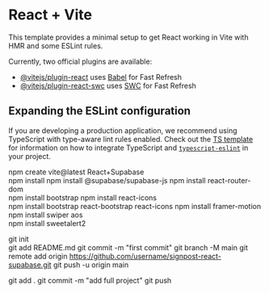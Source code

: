 # React + Vite

This template provides a minimal setup to get React working in Vite with HMR and some ESLint rules.

Currently, two official plugins are available:

- [@vitejs/plugin-react](https://github.com/vitejs/vite-plugin-react/blob/main/packages/plugin-react) uses [Babel](https://babeljs.io/) for Fast Refresh
- [@vitejs/plugin-react-swc](https://github.com/vitejs/vite-plugin-react/blob/main/packages/plugin-react-swc) uses [SWC](https://swc.rs/) for Fast Refresh

## Expanding the ESLint configuration

If you are developing a production application, we recommend using TypeScript with type-aware lint rules enabled. Check out the [TS template](https://github.com/vitejs/vite/tree/main/packages/create-vite/template-react-ts) for information on how to integrate TypeScript and [`typescript-eslint`](https://typescript-eslint.io) in your project.

npm create vite@latest React+Supabase <br>
npm install
npm install @supabase/supabase-js
npm install react-router-dom  
npm install bootstrap 
npm install react-icons   
npm install bootstrap react-bootstrap react-icons
npm install framer-motion
npm install swiper aos   
npm install sweetalert2  





git init   
git add README.md
git commit -m "first commit"
git branch -M main
git remote add origin https://github.com/username/signpost-react-supabase.git
git push -u origin main


git add .
git commit -m "add full project"
git push



